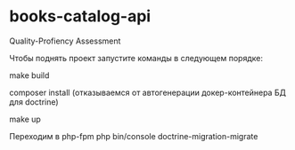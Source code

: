 # books-catalog-api
Quality-Profiency Assessment

Чтобы поднять проект запустите команды в следующем порядке:

 make build

 composer install (отказываемся от автогенерации докер-контейнера БД для doctrine) 

 make up

Переходим в php-fpm 
 php bin/console doctrine-migration-migrate
